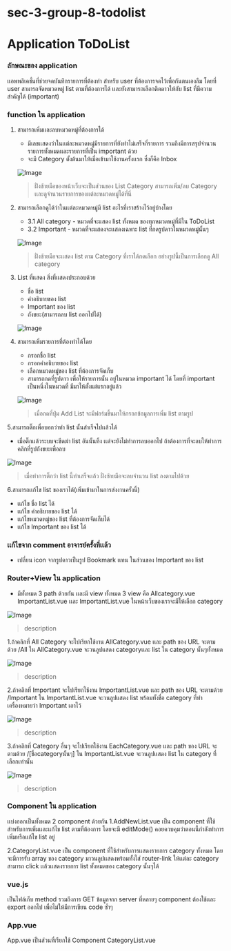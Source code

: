# sec-3-group-8-todolist
# Application ToDoList
### ลักษณะของ application
เเอพพลิเคชั่นที่ช่วยจดบันทึกรายการที่ต้องทํา สำหรับ user ที่ต้องการจดไว้เพื่อกันตนเองลืม โดยที่ user สามารถจัดหมวดหมู่ list ตามที่ต้องการได้ เเละยังสามารถเลือกติดดาวให้กับ list ที่มีความสำคัญได้ (important)

### function ใน application
1. สามารถเพิ่มเเละลบหมวดหมู่ที่ต้องการได้ 
   * มีเลขเเสดงว่าในเเต่ละหมวดหมู่มีรายการที่ยังทําไม่เสร็จกี่รายการ รวมถึงมีการสรุปจำนวนรายการทั้งหมดเเละรายการที่เป็น important ด้วย
   * จะมี Category ตั้งต้นมาให้เมื่อเข้ามาใช้งานครั้งเเรก ซึ่งก็คือ Inbox
   
   ![Image](imageProjectDescription/01.png)
   > ฝั่งซ้ายมือของหน้าเว็บจะเป็นส่วนของ List Category สามารถเพิ่ม/ลบ Category เเละดูจำนวนรายการของเเต่ละหมวดหมู่ได้ที่นี่
  
2. สามารถเลือกดูได้ว่าในเเต่ละหมวดหมู่มี list อะไรที่เราสร้างไว้อยู่บ้างโดย
   * 3.1 All category - หมวดที่จะแสดง list ทั้งหมด ของทุกหมวดหมู่ที่มีใน ToDoList
   * 3.2 Important - หมวดที่จะแสดงจะเเสดงเฉพาะ list ที่กดรูปดาวในหมวดหมู่นั้นๆ

   ![Image](imageProjectDescription/02.png)
   > ฝั่งซ้ายมือจะเเสดง list ตาม Category ที่เราได้กดเลือก อย่างรูปนี้เป็นการเลือกดู All category
   
3. List ที่เเสดง สิ่งที่เเสดงประกอบด้วย
   * ชื่อ list
   * คําอธิบายของ list 
   * Important ของ list
   * ถังขยะ(สามารถลบ list ออกไปได้)

   ![Image](imageProjectDescription/03.png)

4. สามารถเพิ่มรายการที่ต้องทําได้โดย
   * กรอกชื่อ list
   * กรอกคําอธิบายของ list 
   * เลือกหมวดหมู่ของ list ที่ต้องการจัดเก็บ
   * สามารถกดที่รูปดาว เพื่อให้รายการนั้น อยู่ในหมวด important ได้ โดยที่ important เป็นหนึ่งในหมวดที่     มีมาให้ตั้งแต่แรกอยู่แล้ว
   
   ![Image](imageProjectDescription/04.png)
   > เมื่อกดที่ปุ่ม Add List จะมีฟอร์มขึ้นมาให้กรอกข้อมูลการเพิ่ม list ตามรูป
  
5.สามารถติ๊กเพื่อบอกว่าทํา list นั้นสําเร็จไปเเล้วได้
   * เมื่อติ๊กเเล้วระบบจะขีดฆ่า list อันนั้นทิ้ง เเต่จะยังไม่ทําการลบออกไป ถ้าต้องการที่จะลบให้ทําการคลิกที่รูปถังขยะเพื่อลบ
   
   ![Image](imageProjectDescription/05.png)
   > เมื่อทำการติ๊กว่า list นี้ทำเสร็จเเล้ว ฝั่งซ้ายมือจะลบจำนวน list ลงตามไปด้วย
   
6.สามารถเเก้ไข list ของเราได้(เพิ่มเข้ามาในการส่งงานครั้งนี้)
   * เเก้ไข ชื่อ list ได้
   * เเก้ไข คําอธิบายของ list ได้
   * เเก้ไขหมวดหมู่ของ list ที่ต้องการจัดเก็บได้
   * เเก้ไข Important ของ list ได้

### เเก้ไขจาก comment อาจารย์ครั้งที่เเล้ว
 * เปลี่ยน icon จากรูปดาวเป็นรูป Bookmark เเทน ในส่วนของ Important ของ list

### Router+View ใน application
 * มีทั้งหมด 3 path ด้วยกัน เเละมี view ทั้งหมด 3 view คือ Allcategory.vue ImportantList.vue เเละ ImportantList.vue
 ในหน้าเว็บของเราจะมีให้เลือก category

 ![Image](imageProjectDescription/01.png)
 > description
 
 1.ถ้าคลิกที่ All Category จะไปเรียกใช้งาน AllCategory.vue เเละ path ของ URL จะตามด้วย /All
ใน AllCategory.vue จะวนลูปแสดง categoryเเละ list ใน category นั้นๆทั้งหมด

 ![Image](imageProjectDescription/01.png)
  > description
  
 2.ถ้าคลิกที่ Important จะไปเรียกใช้งาน ImportantList.vue เเละ path ของ URL จะตามด้วย /Important
ใน ImportantList.vue จะวนลูปแสดง list พร้อมทั้งชื่อ category  ที่ทําเครื่องหมายว่า Important เอาไว้

 ![Image](imageProjectDescription/01.png)
  > description
  
 3.ถ้าคลิกที่ Category อื่นๆ จะไปเรียกใช้งาน EachCategory.vue เเละ path ของ URL จะตามด้วย /[ชื่อcategoryนั้นๆ]
ใน ImportantList.vue จะวนลูปเเสดง list ใน category ที่เลือกเท่านั้น

 ![Image](imageProjectDescription/01.png)
  > description
  
 ### Component ใน application
เเบ่งออกเป็นทั้งหมด 2 component ด้วยกัน
1.AddNewList.vue
เป็น component ที่ใช้สำหรับการเพิ่มเเละเเก้ไข list ตามที่ต้องการ โดยจะมี editMode() คอยควบคุมว่าตอนนี้กำลังทำการเพิ่มหรือเเก้ไข list อยู่


2.CategoryList.vue
เป็น component ที่ใช้สำหรับการเเสดงรายการ category ทั้งหมด โดยจะมีการรับ array ของ category มาวนลูปเเสดงพร้อมทั้งใส่ router-link ให้เเต่ละ category สามารถ click เเล้วเเสดงรายการ list ทั้งหมดของ category นั้นๆได้


### vue.js
เป็นไฟล์เก็บ method รวมถึงการ GET ข้อมูลจาก server ที่หลายๆ component ต้องใช้เเละ export ออกไป เพื่อไม่ให้มีการเขียน code ซ้ำๆ

### App.vue
App.vue เป็นส่วนที่เรียกใช้ Component CategoryList.vue

